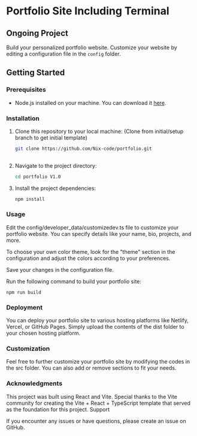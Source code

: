 # Portfolio Site Including Terminal
## Ongoing Project
Build your personalized portfolio website. Customize your website by editing a configuration file in the `config` folder. 

## Getting Started

### Prerequisites

- Node.js installed on your machine. You can download it [here](https://nodejs.org/).

### Installation

1. Clone this repository to your local machine: (Clone from initial/setup branch to get initial template)

   ```bash
   git clone https://github.com/Nix-code/portfolio.git
 
2. Navigate to the project directory:
   ```bash
   cd portfolio V1.0

   ```
3. Install the project dependencies:
   ```bash 
   npm install

   ```
### Usage
Edit the config/developer_data/customizedev.ts file to customize your portfolio website. You can specify details like your name, bio, projects, and more.

To choose your own color theme, look for the "theme" section in the configuration and adjust the colors according to your preferences.


Save your changes in the configuration file.

Run the following command to build your portfolio site:

```npm run build```

### Deployment
You can deploy your portfolio site to various hosting platforms like Netlify, Vercel, or GitHub Pages. Simply upload the contents of the dist folder to your chosen hosting platform.

### Customization
Feel free to further customize your portfolio site by modifying the codes in the src folder. You can also add or remove sections to fit your needs.

### Acknowledgments
This project was built using React and Vite.
Special thanks to the Vite community for creating the Vite + React + TypeScript template that served as the foundation for this project.
Support

If you encounter any issues or have questions, please create an issue on GitHub.